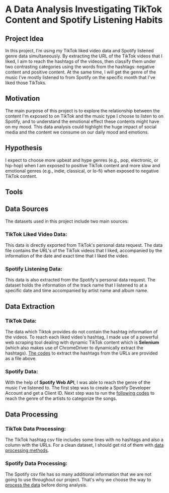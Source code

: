 # A Data Analysis Investigating TikTok Content and Spotify Listening Habits
## Project Idea

In this project, I'm using my TikTok liked video data and Spotify listened genre data simultaneously. By extracting the URL of the TikTok videos that I liked, I aim to reach the hashtags of the videos, then classify them under two contrasting categories using the words from the hashtags: negative content and positive content. At the same time, I will get the genre of the music I’ve mostly listened to from Spotify on the specific month that I've liked those TikToks.



## Motivation

The main purpose of this project is to explore the relationship between the content I'm exposed to on TikTok and the music type I choose to listen to on Spotify, and to understand the emotional effect these contents might have on my mood. This data analysis could highlight the huge impact of social media and the content we consume on our daily mood and emotions.

## Hypothesis

I expect to choose more upbeat and hype genres (e.g., pop, electronic, or hip-hop) when I am exposed to positive TikTok content and more slow and emotional genres (e.g., indie, classical, or lo-fi) when exposed to negative TikTok content.

## Tools

## Data Sources

The datasets used in this project include two main sources:

### TikTok Liked Video Data:
This data is directly exported from TikTok's personal data request. The data file contains the URL's of the TikTok videos that I liked, accompanied by the information of the date and exact time that I liked the video. 


### Spotify Listening Data:
This data is also extracted from the Spotify's personal data request. The dataset holds the information of the track name that I listened to at a specific date and time accompanied by artist name and album name. 




## Data Extraction
### TikTok Data:

The data which Tiktok provides do not contain the hashtag information of the videos. To reach each liked video's hashtag, I made use of a powerful web scraping tool dealing with dynamic TikTok content which is **Selenium** (which also makes use of ChromeDriver to dynamically extract the hashtags). [The codes](Tiktok_Hashtag_Extract.py) to extract the hashtags from the URLs are provided as a file above.


### Spotify Data:

With the help of **Spotify Web API**, I was able to reach the genre of the music I've listened to. The first step was to create a Spotify Developer Account and get a Client ID. Next step was to run the [following codes](Spotify_genre_extract.py) to reach the genre of the artists to categorize the songs.

## Data Processing

### TikTok Data Processing:
The TikTok hashtag csv file includes some lines with no hashtags and also a column with the URLs. For a clean dataset, I should get rid of them with [data processing methods](Tiktok_data_process.ipynb).

### Spotify Data Processing:
The Spotify csv file has so many additional information that we are not going to use throughout our project. That's why we choose the way to [process the data](Spotify_data_process.ipynb) before doing analysis.



